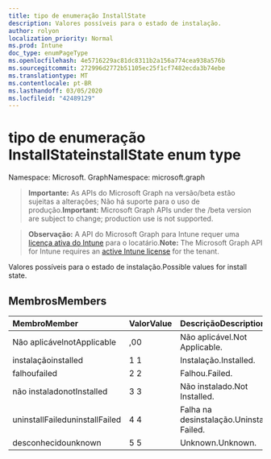 ```yaml
---
title: tipo de enumeração InstallState
description: Valores possíveis para o estado de instalação.
author: rolyon
localization_priority: Normal
ms.prod: Intune
doc_type: enumPageType
ms.openlocfilehash: 4e5716229ac81dc8311b2a156a774cea938a576b
ms.sourcegitcommit: 272996d2772b51105ec25f1cf7482ecda3b74ebe
ms.translationtype: MT
ms.contentlocale: pt-BR
ms.lasthandoff: 03/05/2020
ms.locfileid: "42489129"
---
```

# <a name="installstate-enum-type"></a><span data-ttu-id="a1d84-103">tipo de enumeração InstallState</span><span class="sxs-lookup"><span data-stu-id="a1d84-103">installState enum type</span></span>

<span data-ttu-id="a1d84-104">Namespace: Microsoft. Graph</span><span class="sxs-lookup"><span data-stu-id="a1d84-104">Namespace: microsoft.graph</span></span>

> <span data-ttu-id="a1d84-105">**Importante:** As APIs do Microsoft Graph na versão/beta estão sujeitas a alterações; Não há suporte para o uso de produção.</span><span class="sxs-lookup"><span data-stu-id="a1d84-105">**Important:** Microsoft Graph APIs under the /beta version are subject to change; production use is not supported.</span></span>

> <span data-ttu-id="a1d84-106">**Observação:** A API do Microsoft Graph para Intune requer uma [licença ativa do Intune](https://go.microsoft.com/fwlink/?linkid=839381) para o locatário.</span><span class="sxs-lookup"><span data-stu-id="a1d84-106">**Note:** The Microsoft Graph API for Intune requires an [active Intune license](https://go.microsoft.com/fwlink/?linkid=839381) for the tenant.</span></span>

<span data-ttu-id="a1d84-107">Valores possíveis para o estado de instalação.</span><span class="sxs-lookup"><span data-stu-id="a1d84-107">Possible values for install state.</span></span>

## <a name="members"></a><span data-ttu-id="a1d84-108">Membros</span><span class="sxs-lookup"><span data-stu-id="a1d84-108">Members</span></span>
|<span data-ttu-id="a1d84-109">Membro</span><span class="sxs-lookup"><span data-stu-id="a1d84-109">Member</span></span>|<span data-ttu-id="a1d84-110">Valor</span><span class="sxs-lookup"><span data-stu-id="a1d84-110">Value</span></span>|<span data-ttu-id="a1d84-111">Descrição</span><span class="sxs-lookup"><span data-stu-id="a1d84-111">Description</span></span>|
|:---|:---|:---|
|<span data-ttu-id="a1d84-112">Não aplicável</span><span class="sxs-lookup"><span data-stu-id="a1d84-112">notApplicable</span></span>|<span data-ttu-id="a1d84-113">,0</span><span class="sxs-lookup"><span data-stu-id="a1d84-113">0</span></span>|<span data-ttu-id="a1d84-114">Não aplicável.</span><span class="sxs-lookup"><span data-stu-id="a1d84-114">Not Applicable.</span></span>|
|<span data-ttu-id="a1d84-115">instalação</span><span class="sxs-lookup"><span data-stu-id="a1d84-115">installed</span></span>|<span data-ttu-id="a1d84-116">1 </span><span class="sxs-lookup"><span data-stu-id="a1d84-116">1</span></span>|<span data-ttu-id="a1d84-117">Instalação.</span><span class="sxs-lookup"><span data-stu-id="a1d84-117">Installed.</span></span>|
|<span data-ttu-id="a1d84-118">falhou</span><span class="sxs-lookup"><span data-stu-id="a1d84-118">failed</span></span>|<span data-ttu-id="a1d84-119">2 </span><span class="sxs-lookup"><span data-stu-id="a1d84-119">2</span></span>|<span data-ttu-id="a1d84-120">Falhou.</span><span class="sxs-lookup"><span data-stu-id="a1d84-120">Failed.</span></span>|
|<span data-ttu-id="a1d84-121">não instalado</span><span class="sxs-lookup"><span data-stu-id="a1d84-121">notInstalled</span></span>|<span data-ttu-id="a1d84-122">3 </span><span class="sxs-lookup"><span data-stu-id="a1d84-122">3</span></span>|<span data-ttu-id="a1d84-123">Não instalado.</span><span class="sxs-lookup"><span data-stu-id="a1d84-123">Not Installed.</span></span>|
|<span data-ttu-id="a1d84-124">uninstallFailed</span><span class="sxs-lookup"><span data-stu-id="a1d84-124">uninstallFailed</span></span>|<span data-ttu-id="a1d84-125">4 </span><span class="sxs-lookup"><span data-stu-id="a1d84-125">4</span></span>|<span data-ttu-id="a1d84-126">Falha na desinstalação.</span><span class="sxs-lookup"><span data-stu-id="a1d84-126">Uninstall Failed.</span></span>|
|<span data-ttu-id="a1d84-127">desconhecido</span><span class="sxs-lookup"><span data-stu-id="a1d84-127">unknown</span></span>|<span data-ttu-id="a1d84-128">5 </span><span class="sxs-lookup"><span data-stu-id="a1d84-128">5</span></span>|<span data-ttu-id="a1d84-129">Unknown.</span><span class="sxs-lookup"><span data-stu-id="a1d84-129">Unknown.</span></span>|



